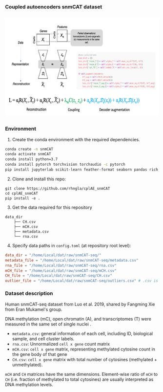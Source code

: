 ### Coupled autoencoders snmCAT dataset

<img align='center' height='320' width='680' style="padding:10px 0px 10px 0px; border-radius: 0%" src="/cplAE_snmCAT/docs/summary.png"/>

### Environment

1. Create the conda environment with the required dependencies.
```bash
conda create -n snmCAT
conda activate snmCAT
conda install python=3.7
conda install pytorch torchvision torchaudio -c pytorch
pip install jupyterlab scikit-learn feather-format seaborn pandas rich tqdm timebudget autopep8 pyqt5
```
2. Clone and install this repo:
```
git clone https://github.com/rhngla/cplAE_snmCAT
cd cplAE_snmCAT
pip install -e .
```

3. Get the data required for this repository
```
data_dir
    ├── CH.csv
    ├── mCH.csv
    ├── metadata.csv
    └── rna.csv
```

4. Specify data paths in `config.toml` (at repository root level):
```toml
data_dir = "/home/Local/dat/raw/snmCAT-seq/"
metadata_file = "/home/Local/dat/raw/snmCAT-seq/metadata.csv"
rna_file = "/home/Local/dat/raw/snmCAT-seq/rna.csv"
mCH_file = "/home/Local/dat/raw/snmCAT-seq/mCH.csv"
CH_file = "/home/Local/dat/raw/snmCAT-seq/CH.csv"
outlier_file = "/home/Local/dat/raw/snmCAT-seq/outliers.csv" # .csv is generated within notebook 02_ouliers_E.ipynb
```

### Dataset description

Human snmCAT-seq dataset from Luo et al. 2019, shared by Fangming Xie from Eran Mukamel's group.

DNA methylation (mC), open chromatin (A), and transcriptomes (T) were measured in the same set of single nuclei .

- `metadata.csv`: general information of each cell, including ID, biological sample, and cell cluster labels.
- `rna.csv`: Unnormalized  `cell x gene` count matrix
- `mCH.csv`: `cell x gene` matrix, representing methylated cytosine count in the gene body of that gene
- `CH.csv`: `cell x gene` matrix with total number of cytosines (methylated + unmethylated).

`mCH` and `CH` matrices have the same dimensions. Element-wise ratio of `mCH` to `CH` (i.e. fraction of methylated to total cytosines) are usually interpreted as DNA methylation levels.